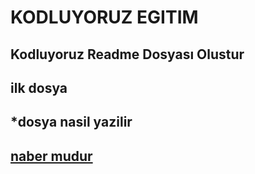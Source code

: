 # KODLUYORUZ EGITIM
## Kodluyoruz Readme Dosyası Olustur
## ilk dosya
*dosya nasil yazilir
---------------------------------------
[naber mudur](https://www.google.com/search?q=naber+m%C3%BCd%C3%BCr&sxsrf=APq-WBunxG3MoE6hUUgGmSJKCAzn85Hm8A:1650126997409&source=lnms&tbm=isch&sa=X&ved=2ahUKEwjMyI6Mgpn3AhVaSvEDHfUED9MQ_AUoAXoECAIQAw&biw=1280&bih=689&dpr=1#imgrc=oasBBX7_SpCVwM)
--------------------------------